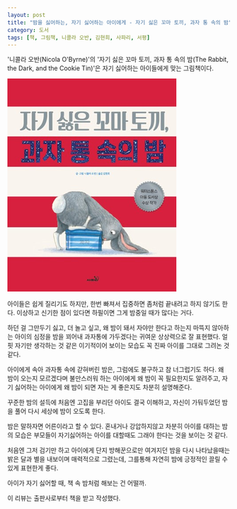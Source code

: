 ```yaml
---
layout: post
title: "밤을 싫어하는, 자기 싫어하는 아이에게 - 자기 싫은 꼬마 토끼, 과자 통 속의 밤"
category: 도서
tags: [책, 그림책, 니콜라 오반, 김현희, 사파리, 서평]
---
```


'니콜라 오반(Nicola O'Byrne)'의
'자기 싫은 꼬마 토끼, 과자 통 속의 밤(The Rabbit, the Dark, and the Cookie Tin)'은
자기 싫어하는 아이들에게 맞는 그림책이다.

![표지](/images/the-rabbit-the-dark-and-the-cookie-tin-picture-book-h480.jpg)

아이들은 쉽게 질리기도 하지만,
한번 빠져서 집중하면 좀처럼 끝내려고 하지 않기도 한다.
이상하고 신기한 점이 있다면 하필이면 그게 밤중일 때가 많다는 거다.

하던 걸 그만두기 싫고,
더 놀고 싶고,
왜 밤이 돼서 자야만 한다고 하는지 마뜩지 않아하는 아이의 심정을
밤을 꾀어내 과자통에 가두겠다는 귀여운 상상력으로 잘 표현했다.
얼핏 자기만 생각하는 것 같은 이기적이어 보이는 모습도 꼭 진짜 아이를 그대로 그려논 것 같다.

아이에게 속아 과자통 속에 갇혀버린 밤은, 그럼에도 불구하고 참 너그럽기도 하다.
왜 밤이 오는지 모르겠다며 불만스러워 하는 아이에게 왜 밤이 꼭 필요한지도 알려주고,
자기 싫어하는 아이에게 왜 밤이 되면 자는 게 좋은지도 차분히 설명해준다.

꾸준한 밤의 설득에 처음엔 고집을 부리던 아이도 결국 이해하고,
자신이 가둬두었던 밤을 풀어 다시 세상에 밤이 오도록 한다.

밤은 말하자면 어른이라고 할 수 있다.
혼내거나 강압하지않고 차분히 아이를 대하는 밤의 모습은
부모들이 자기싫어하는 아이를 대할때도 그래야 한다는 것을 보이는 것 같다.

처음엔 그저 검기만 하고 아이에게 단지 방해꾼으로만 여겨지던 밤을
다시 나타났을때는 밝은 달과 별을 내보이며 매력적으로 그렸는데,
그를통해 자연히 밤에 긍정적인 끌릴 수 있게 표현한게 좋다.

아이가 자기 싫어할 때,
책 속 밤처럼 해보는 건 어떨까.



<div class="im im-info">
이 리뷰는 출판사로부터 책을 받고 작성했다.
</div>
